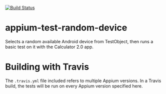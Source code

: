 [![Build Status](https://travis-ci.org/testobject/appium-version-matrix.svg?branch=master)](https://travis-ci.org/testobject/appium-version-matrix)

# appium-test-random-device
Selects a random available Android device from TestObject, then runs a basic test on it with the Calculator 2.0 app.

# Building with Travis
The `.travis.yml` file included refers to multiple Appium versions. In a Travis build, the tests will be run on every Appium version specified here.